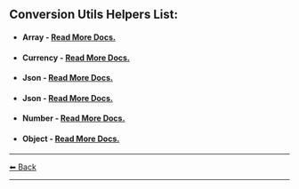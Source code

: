 <h2>
  Conversion Utils Helpers List:
</h2>  

- <h4 id="detailed-features--conversion-array">
    Array -
    <a href="/docs/detailed-features/conversion/array.md">
      Read More Docs.
    </a> 
  </h4> 
- <h4 id="detailed-features--conversion-currency">Currency - 
    <a href="/docs/detailed-features/conversion/currency.md">
      Read More Docs.
    </a> 
  </h4> 
- <h4 id="detailed-features--conversion-json">
    Json - 
    <a href="/docs/detailed-features/conversion/json.md">
      Read More Docs.
    </a> 
  </h4> 
- <h4 id="detailed-features--conversion-json">
    Json - 
    <a href="/docs/detailed-features/conversion/json.md">
      Read More Docs.
    </a> 
  </h4> 
- <h4 id="detailed-features--conversion-number">
    Number - 
    <a href="/docs/detailed-features/conversion/number.md">
      Read More Docs.
    </a> 
  </h4> 
- <h4 id="detailed-features--conversion-object">
    Object - 
    <a href="/docs/detailed-features/conversion/object.md">
      Read More Docs.
    </a> 
  </h4> 

---

[⬅ Back](https://github.com/rzl-app/rzl-utils-js?tab=readme-ov-file#detailed-features--conversion)

---
